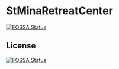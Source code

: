 # StMinaRetreatCenter
[![FOSSA Status](https://app.fossa.io/api/projects/git%2Bgithub.com%2Fbehoyh%2FStMinaRetreatCenter.svg?type=shield)](https://app.fossa.io/projects/git%2Bgithub.com%2Fbehoyh%2FStMinaRetreatCenter?ref=badge_shield)



## License
[![FOSSA Status](https://app.fossa.io/api/projects/git%2Bgithub.com%2Fbehoyh%2FStMinaRetreatCenter.svg?type=large)](https://app.fossa.io/projects/git%2Bgithub.com%2Fbehoyh%2FStMinaRetreatCenter?ref=badge_large)